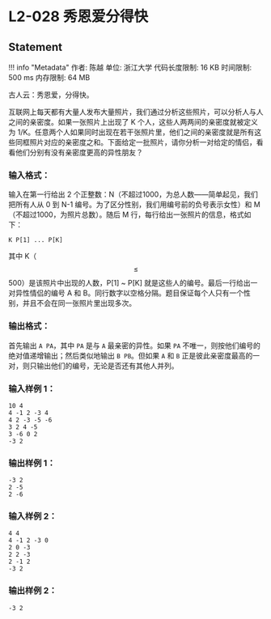 
# L2-028 秀恩爱分得快

## Statement

!!! info "Metadata"
    作者: 陈越
    单位: 浙江大学
    代码长度限制: 16 KB
    时间限制: 500 ms
    内存限制: 64 MB

古人云：秀恩爱，分得快。

互联网上每天都有大量人发布大量照片，我们通过分析这些照片，可以分析人与人之间的亲密度。如果一张照片上出现了 K 个人，这些人两两间的亲密度就被定义为 1/K。任意两个人如果同时出现在若干张照片里，他们之间的亲密度就是所有这些同框照片对应的亲密度之和。下面给定一批照片，请你分析一对给定的情侣，看看他们分别有没有亲密度更高的异性朋友？

### 输入格式：

输入在第一行给出 2 个正整数：N（不超过1000，为总人数——简单起见，我们把所有人从 0 到 N-1 编号。为了区分性别，我们用编号前的负号表示女性）和 M（不超过1000，为照片总数）。随后 M 行，每行给出一张照片的信息，格式如下：

```
K P[1] ... P[K]
```

其中 K（$$\le$$ 500）是该照片中出现的人数，P[1] ~ P[K] 就是这些人的编号。最后一行给出一对异性情侣的编号 A 和 B。同行数字以空格分隔。题目保证每个人只有一个性别，并且不会在同一张照片里出现多次。

### 输出格式：

首先输出 `A PA`，其中 `PA` 是与 `A` 最亲密的异性。如果 `PA` 不唯一，则按他们编号的绝对值递增输出；然后类似地输出 `B PB`。但如果 `A` 和 `B` 正是彼此亲密度最高的一对，则只输出他们的编号，无论是否还有其他人并列。

### 输入样例 1：
```plaintext
10 4
4 -1 2 -3 4
4 2 -3 -5 -6
3 2 4 -5
3 -6 0 2
-3 2
```

### 输出样例 1：
```plaintext
-3 2
2 -5
2 -6
```

### 输入样例 2：
```plaintext
4 4
4 -1 2 -3 0
2 0 -3
2 2 -3
2 -1 2 
-3 2
```

### 输出样例 2：
```plaintext
-3 2
```


